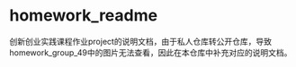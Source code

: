 # homework_readme
创新创业实践课程作业project的说明文档，由于私人仓库转公开仓库，导致homework_group_49中的图片无法查看，因此在本仓库中补充对应的说明文档。

